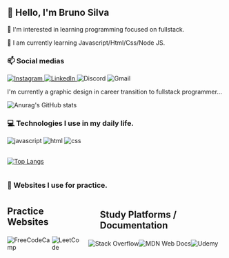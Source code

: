 <h2>👋 Hello, I'm Bruno Silva</h2>

<p>👀 I'm interested in learning programming focused on fullstack.</p>

<p>🌱 I am currently learning Javascript/Html/Css/Node JS.</p>

<h3>📫 Social medias</h3>

<div style="display: inline-block">
  <a href="https://www.instagram.com/bruno_gsilva22/">
    <img alt="Instagram" src="https://img.shields.io/badge/Instagram-%23E4405F.svg?style=for-the-badge&logo=Instagram&logoColor=white"/>
  </a>
  <a href="https://www.linkedin.com/in/bruno-gomes-061786255/">
    <img alt="LinkedIn" src="https://img.shields.io/badge/linkedin-%230077B5.svg?style=for-the-badge&logo=linkedin&logoColor=white"/>
  </a>
  <img alt="Discord" src="https://img.shields.io/badge/Discord-%235865F2.svg?style=for-the-badge&logo=discord&logoColor=white"/>
  <img alt="Gmail" src="https://img.shields.io/badge/Gmail-D14836?style=for-the-badge&logo=gmail&logoColor=white"/>
</div>

<p>I'm currently a graphic design in career transition to fullstack programmer...</p>

<span>![Anurag's GitHub stats](https://github-readme-stats.vercel.app/api?username=Bruno-GSilva&show_icons=true&theme=tokyonight)</span>

<h3>💻 Technologies I use in my daily life.</h3>

<div style="display: inline-block">
  <img alt="javascript" src="https://img.shields.io/badge/javascript-%23323330.svg?style=for-the-badge&logo=javascript&logoColor=%23F7DF1E"/>
  <img alt="html" src="https://img.shields.io/badge/html5-%23E34F26.svg?style=for-the-badge&logo=html5&logoColor=white"/>
  <img alt="css" src="https://img.shields.io/badge/css3-%231572B6.svg?style=for-the-badge&logo=css3&logoColor=white"/>
  <br></br>
  
  [![Top Langs](https://github-readme-stats.vercel.app/api/top-langs/?username=Bruno-GSilva&layout=compact&show_icons=true&theme=tokyonight)](https://github.com/Bruno-GSilva/github-readme-stats)

</div>

<h3>🚀 Websites I use for practice.</h3>

<div style="display: inline-block">
<div style="display: flex; justify-content: center; align-items: center;">
  <div>
    <p style="font-size: 1.5em; font-weight: bold;">Practice Websites</p>
    <div style="display: flex; justify-content: center; align-items: center;">
      <img alt="FreeCodeCamp" src="https://img.shields.io/badge/Freecodecamp-%23123.svg?&style=for-the-badge&logo=freecodecamp&logoColor=green"/>
      <img alt="LeetCode" src="https://img.shields.io/badge/LeetCode-000000?style=for-the-badge&logo=LeetCode&logoColor=#d16c06"/>
    </div>
  </div>
  <div>
    <p style="font-size: 1.5em; font-weight: bold; margin-left: 2em;">Study Platforms / Documentation</p>
    <div style="display: flex; justify-content: center; align-items: center;">
      <img alt="Stack Overflow" src="https://img.shields.io/badge/-Stackoverflow-FE7A16?style=for-the-badge&logo=stack-overflow&logoColor=white"/>
      <img alt="MDN Web Docs" src="https://img.shields.io/badge/MDN_Web_Docs-black?style=for-the-badge&logo=mdnwebdocs&logoColor=white"/>
      <img alt="Udemy" src="https://img.shields.io/badge/Udemy-A435F0?style=for-the-badge&logo=Udemy&logoColor=white"/>
    </div>
  </div>
</div>
